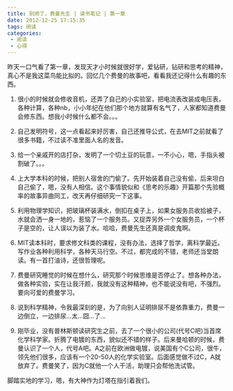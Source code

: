 ```yaml
---
title: 别闹了，费曼先生 | 读书笔记 | 第一章
date: 2012-12-25 17:15:35
tags: 阅读
categories: 
 - 阅读
 - 心得
---
```

昨天一口气看了第一章，发现天才小时候就很好学，爱钻研，钻研和思考的精神，真心不是我这菜鸟能比拟的。回忆几个费曼的故事吧，看看我还记得什么有趣的东西。

1. 很小的时候就会修收音机，还弄了自己的小实验室，把电流表改装成电压表，各种计算，各种nb，小小年纪在他们那个地方就算有名气了，人家都知道费曼会修东西。想我小时候什么都不会。。。

2. 自己发明符号，这一点看起来好厉害，自己还推导公式，在去MIT之前就看了很多书籍，不过读不准里面人名的发音。

3. 给一个亲戚开的店打杂，发明了一个切土豆的玩意，一不小心，嗯，手指头被割破了。。。

4. 上大学本科的时候，把别人宿舍的门偷了。先开始装着自己没有偷，后来坦白自己偷了，嗯，没有人相信。这个事情貌似和《思考的乐趣》开篇那个先验概率的故事异曲同工，改天再仔细研究一下这事。

5. 利用物理学知识，把玻璃杯装满水，倒扣在桌子上，如果女服务员收拾被子，水就会洒一身一地的，惹恼了一个服务员。又捉弄另外一个女服务员，一个杯子是空的，让人误以为装了水。哈哈，费曼先生还真是调皮鬼啊。

6. MIT读本科时，要求修文科类的课程，没有办法，选择了哲学，离科学最近。写作业各种利用科学，各种天马行空。不过，都完成的不错，老师还当堂朗读。有一首打油诗，还很哲理呢。

7. 费曼研究睡觉的时候在想什么，研究那个时候思维是否停止了。想各种办法，做各种实验，实在让我汗颜，我就没有这种精神，也不能说没有吧，不强烈。要向可爱的费曼学习。

8. 说到科学精神，令我最深刻的是，为了向别人证明排尿不是依靠重力，费曼一边倒立，一边排尿...太...囧...了...

9. 刚毕业，没有普林斯顿读研究生之前，去了一个很小的公司(代号C吧)当首席化学科学家。折腾了电镀的东西，貌似还不错的样子。后来曼哈顿的时候，费曼认识了一个人，代号A吧。A之前在欧洲做电镀，说美国有个C公司，很牛，领先他们很多，应该有一个20-50人的化学实验室。后面感觉做不过C，A就放弃了。费曼笑了，因为C就他一个人干活，助理只会帮他洗试管。

脚踏实地的学习，嗯，有大神作为灯塔在指引着我们。